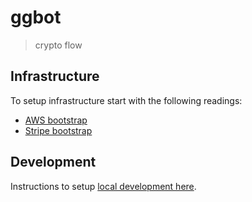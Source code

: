 # ggbot

> crypto flow

## Infrastructure

To setup infrastructure start with the following readings:

- [AWS bootstrap](./infrastructure/docs/aws-bootstrap.md)
- [Stripe bootstrap](./infrastructure/docs/stripe-bootstrap.md)

## Development

Instructions to setup [local development here](./DEVELOP.md).
